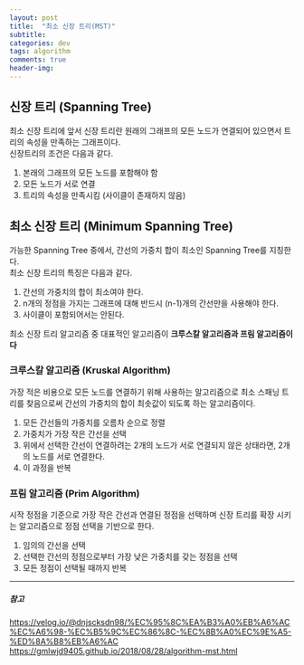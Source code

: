 ```yaml
---
layout: post
title:  "최소 신장 트리(MST)"
subtitle:   
categories: dev
tags: algorithm
comments: true
header-img: 
---
```


## 신장 트리 (Spanning Tree)
최소 신장 트리에 앞서 신장 트리란 원래의 그래프의 모든 노드가 연결되어 있으면서 트리의 속성을 만족하는 그래프이다.  
신장트리의 조건은 다음과 같다.  
1. 본래의 그래프의 모든 노드를 포함해야 함
1. 모든 노드가 서로 연결
1. 트리의 속성을 만족시킴 (사이클이 존재하지 않음)
  
  
## 최소 신장 트리 (Minimum Spanning Tree)
가능한 Spanning Tree 중에서, 간선의 가중치 합이 최소인 Spanning Tree를 지칭한다.  
최소 신장 트리의 특징은 다음과 같다.  
1. 간선의 가중치의 합이 최소여야 한다.
1. n개의 정점을 가지는 그래프에 대해 반드시 (n-1)개의 간선만을 사용해야 한다.
1. 사이클이 포함되어서는 안된다.
  
최소 신장 트리 알고리즘 중 대표적인 알고리즘이 __크루스칼 알고리즘과 프림 알고리즘이다__   
  
  
### 크루스칼 알고리즘 (Kruskal Algorithm)
가장 적은 비용으로 모든 노드를 연결하기 위해 사용하는 알고리즘으로 최소 스패닝 트리를 찾음으로써 간선의 가중치의 합이 최솟값이 되도록 하는 알고리즘이다.  
  
1. 모든 간선들의 가중치를 오름차 순으로 정렬
1. 가중치가 가장 작은 간선을 선택
1. 위에서 선택한 간선이 연결하려는 2개의 노드가 서로 연결되지 않은 상태라면, 2개의 노드를 서로 연결한다.
1. 이 과정을 반복
   
### 프림 알고리즘 (Prim Algorithm)
시작 정점을 기준으로 가장 작은 간선과 연결된 정점을 선택하며 신장 트리를 확장 시키는 알고리즘으로 정점 선택을 기반으로 한다.  
  
1. 임의의 간선을 선택
1. 선택한 간선의 정점으로부터 가장 낮은 가중치를 갖는 정점을 선택
1. 모든 정점이 선택될 때까지 반복
   
---
##### 참고
<https://velog.io/@dnjscksdn98/%EC%95%8C%EA%B3%A0%EB%A6%AC%EC%A6%98-%EC%B5%9C%EC%86%8C-%EC%8B%A0%EC%9E%A5-%ED%8A%B8%EB%A6%AC>  
<https://gmlwjd9405.github.io/2018/08/28/algorithm-mst.html>  

